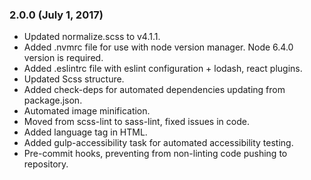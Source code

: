 ### 2.0.0 (July 1, 2017)

* Updated normalize.scss to v4.1.1.
* Added .nvmrc file for use with node version manager. Node 6.4.0 version is required.
* Added .eslintrc file with eslint configuration + lodash, react plugins.
* Updated Scss structure.
* Added check-deps for automated dependencies updating from package.json.
* Automated image minification.
* Moved from scss-lint to sass-lint, fixed issues in code.
* Added language tag in HTML.
* Added gulp-accessibility task for automated accessibility testing.
* Pre-commit hooks, preventing from non-linting code pushing to repository.



